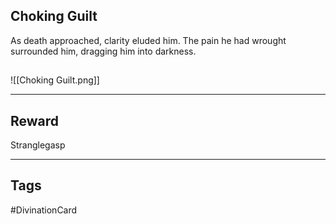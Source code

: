 ## Choking Guilt
As death approached, clarity eluded him. The pain he had wrought surrounded him, dragging him into darkness.
## 
![[Choking Guilt.png]]

---
## Reward
Stranglegasp

---
## Tags
#DivinationCard